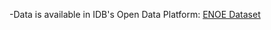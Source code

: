-Data is available in IDB's Open Data Platform: [ENOE Dataset](https://data.iadb.org/DataCatalog/Dataset#DataCatalogID=h3ek-xh3t)